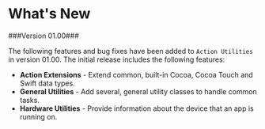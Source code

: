 # What's New

###Version 01.00###

The following features and bug fixes have been added to `Action Utilities` in version 01.00. The initial release includes the following features:

* **Action Extensions** - Extend common, built-in Cocoa, Cocoa Touch and Swift data types.
* **General Utilities** - Add several, general utility classes to handle common tasks.
* **Hardware Utilities** - Provide information about the device that an app is running on.

